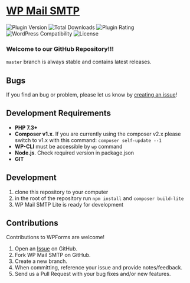 # [WP Mail SMTP](https://wordpress.org/plugins/wp-mail-smtp/) #

![Plugin Version](https://img.shields.io/wordpress/plugin/v/wp-mail-smtp.svg?style=flat-square) ![Total Downloads](https://img.shields.io/wordpress/plugin/dt/wp-mail-smtp.svg?style=flat-square) ![Plugin Rating](https://img.shields.io/wordpress/plugin/r/wp-mail-smtp.svg?style=flat-square) ![WordPress Compatibility](https://img.shields.io/wordpress/v/wp-mail-smtp.svg?style=flat-square) ![License](https://img.shields.io/badge/license-GPL--2.0%2B-red.svg?style=flat-square)

### Welcome to our GitHub Repository!!!

`master` branch is always stable and contains latest releases.

## Bugs ##
If you find an bug or problem, please let us know by [creating an issue](https://github.com/awesomemotive/wp-mail-smtp/issues?state=open)!

## Development Requirements ##

* **PHP 7.3+**
* **Composer v1.x**. If you are currently using the composer v2.x please switch to v1.x with this command: `composer self-update --1`
* **WP-CLI** must be accessible by `wp` command
* **Node.js**. Check required version in package.json
* **GIT**

## Development ##

1. clone this repository to your computer
2. in the root of the repository run `npm install` and `composer build-lite`
3. WP Mail SMTP Lite is ready for development

## Contributions ##
Contributions to WPForms are welcome!

1. Open an [Issue](https://github.com/awesomemotive/wp-mail-smtp/issues) on GitHub.
2. Fork WP Mail SMTP on GitHub.
3. Create a new branch.
4. When committing, reference your issue and provide notes/feedback.
5. Send us a Pull Request with your bug fixes and/or new features.
